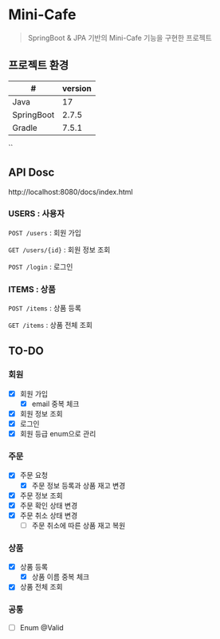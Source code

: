 # Mini-Cafe

> SpringBoot & JPA 기반의 Mini-Cafe 기능을 구현한 프로젝트

## 프로젝트 환경

| #          | version |
|------------|---------|
| Java       | 17      |
| SpringBoot | 2.7.5   |
| Gradle     | 7.5.1   |

``

## API Dosc

http://localhost:8080/docs/index.html

### USERS : 사용자

`POST /users` : 회원 가입

`GET /users/{id}` : 회원 정보 조회

`POST /login` : 로그인

### ITEMS : 상품

`POST /items` : 상품 등록

`GET /items` : 상품 전체 조회

## TO-DO

### 회원

- [X] 회원 가입
    - [X] email 중복 체크
- [X] 회원 정보 조회
- [X] 로그인
- [X] 회원 등급 enum으로 관리

### 주문

- [x] 주문 요청
    - [X] 주문 정보 등록과 상품 재고 변경
- [X] 주문 정보 조회
- [X] 주문 확인 상태 변경
- [X] 주문 취소 상태 변경
    - [ ] 주문 취소에 따른 상품 재고 복원

### 상품

- [X] 상품 등록
    - [X] 상품 이름 중복 체크
- [X] 상품 전체 조회

### 공통

- [ ] Enum @Valid
